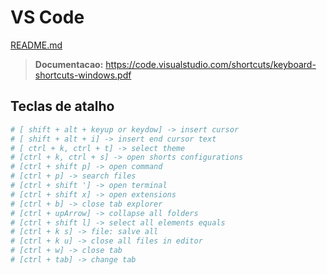 # VS Code

[README.md](../README.md)

> **Documentacao:** https://code.visualstudio.com/shortcuts/keyboard-shortcuts-windows.pdf

## Teclas de atalho

```bash
# [ shift + alt + keyup or keydow] -> insert cursor
# [ shift + alt + i] -> insert end cursor text
# [ ctrl + k, ctrl + t] -> select theme
# [ctrl + k, ctrl + s] -> open shorts configurations
# [ctrl + shift p] -> open command
# [ctrl + p] -> search files
# [ctrl + shift '] -> open terminal
# [ctrl + shift x] -> open extensions
# [ctrl + b] -> close tab explorer
# [ctrl + upArrow] -> collapse all folders
# [ctrl + shift l] -> select all elements equals
# [ctrl + k s] -> file: salve all
# [ctrl + k u] -> close all files in editor
# [ctrl + w] -> close tab
# [ctrl + tab] -> change tab
```
